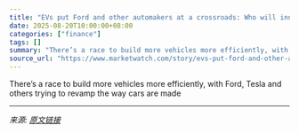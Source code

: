```yaml
---
title: "EVs put Ford and other automakers at a crossroads: Who will innovate the assembly line of the future?"
date: 2025-08-20T10:00:00+08:00
categories: ["finance"]
tags: []
summary: "There’s a race to build more vehicles more efficiently, with Ford, Tesla and others trying to revamp the way cars are made"
source_url: "https://www.marketwatch.com/story/evs-put-ford-and-other-automakers-at-a-crossroads-who-will-innovate-the-assembly-line-of-the-future-42ddfde3?mod=mw_rss_topstories"
---
```


There’s a race to build more vehicles more efficiently, with Ford, Tesla and others trying to revamp the way cars are made

---

*来源: [原文链接](https://www.marketwatch.com/story/evs-put-ford-and-other-automakers-at-a-crossroads-who-will-innovate-the-assembly-line-of-the-future-42ddfde3?mod=mw_rss_topstories)*
